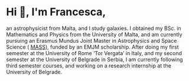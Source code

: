 # Hi 👋, I'm Francesca,

an astrophysicist from Malta, and I study galaxies. I obtained my BSc. in Mathematics and Physics from the University of Malta, and am currently pursuing an Erasmus Mundus Joint Master in Astrophysics and Space Science ( <a href="https://www.master-mass.eu/">MASS</a>), funded by an EMJM scholarship. After doing my first semester at the University of Rome ‘Tor Vergata’ in Italy, and my second semester at the University of Belgrade in Serbia, I am currently following third semester courses, and working on a research internship at the University of Belgrade.
